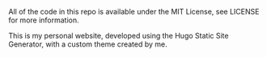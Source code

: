 
All of the code in this repo is available under the MIT License, see LICENSE for more information.

This is my personal website, developed using the Hugo Static Site Generator, with a custom theme created by me.

